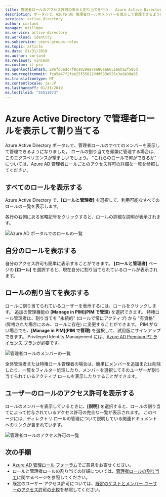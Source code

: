 ```yaml
---
title: 管理者ロールのアクセス許可の表示と割り当てを行う - Azure Active Directory | Microsoft Docs
description: ポータルで、Azure AD 管理者ロールのメンバーを表示して管理できるようになりました。 ロールの割り当てを頻繁に管理するユーザーの場合。
services: active-directory
author: curtand
manager: mtillman
ms.service: active-directory
ms.workload: identity
ms.subservice: users-groups-roles
ms.topic: article
ms.date: 01/31/2019
ms.author: curtand
ms.reviewer: vincesm
ms.custom: it-pro
ms.openlocfilehash: 296fd6edc7f8ca029ea78e86aa605166ba2f585d
ms.sourcegitcommit: fea5a47f2fee25f35612ddd583e955c3e8430a95
ms.translationtype: HT
ms.contentlocale: ja-JP
ms.lasthandoff: 01/31/2019
ms.locfileid: "55511073"
---
```

# <a name="view-and-assign-administrator-roles-in-azure-active-directory"></a>Azure Active Directory で管理者ロールを表示して割り当てる

Azure Active Directory ポータルで、管理者ロールのすべてのメンバーを表示して管理できるようになりました。 ロールの割り当てを頻繁に管理する場合は、このエクスペリエンスが望ましいでしょう。 "これらのロールで何ができるか" については、Azure AD 管理者ロールごとのアクセス許可の詳細な一覧を参照してください。

## <a name="view-all-roles"></a>すべてのロールを表示する

Azure Active Directory で、**[ロールと管理者]** を選択して、利用可能なすべてのロールの一覧を表示します。 

各行の右側にある省略記号をクリックすると、ロールの詳細な説明が表示されます。

![Azure AD ポータルでのロールの一覧](./media/directory-manage-roles-portal/role-list.png)

## <a name="view-my-roles"></a>自分のロールを表示する

自分のアクセス許可も簡単に表示することができます。 **[ロールと管理者]** ページの **[ロール]** を選択すると、現在自分に割り当てられているロールが表示されます。

## <a name="view-assignments-for-a-role"></a>ロールの割り当てを表示する

ロールに割り当てられているユーザーを表示するには、ロールをクリックします。 追加の管理機能の **[Manage in PIM]\(PIM で管理\)** を選択できます。 特権ロール管理者は、割り当てを "永続的" (ロールで常にアクティブ) から "有資格" (昇格された場合にのみ、ロールに存在) に変更することができます。 PIM がない場合でも、**[Manage in PIM]\(PIM で管理\)** を選択して、試用版にサインアップできます。 Privileged Identity Management には、[Azure AD Premium P2 ライセンス プラン](../privileged-identity-management/subscription-requirements.md)が必要です。

![管理者ロールのメンバーの一覧](./media/directory-manage-roles-portal/member-list.png)

全体管理者または特権ロール管理者の場合は、簡単にメンバーを追加または削除したり、一覧をフィルター処理したり、メンバーを選択してそのユーザーが割り当てられているアクティブ ロールを表示したりすることができます。

## <a name="view-a-users-role-permissions"></a>ユーザーのロールのアクセス許可を表示する

ロールのメンバーを表示しているときに、**[説明]** を選択すると、ロールの割り当てによって付与されているアクセス許可の完全な一覧が表示されます。 このページには、ディレクトリ ロールの管理について説明している関連ドキュメントへのリンクが含まれています。

![管理者ロールのアクセス許可の一覧](./media/directory-manage-roles-portal/role-description.png)


## <a name="next-steps"></a>次の手順

* [Azure AD 管理ロール フォーラム](https://feedback.azure.com/forums/169401-azure-active-directory?category_id=166032)でご意見をお寄せください。
* ロールと管理者ロールの割り当ての詳細については、[管理者ロールの割り当て](directory-assign-admin-roles.md)に関するページを参照してください。
* 既定のユーザー アクセス許可については、[既定のゲストとメンバー ユーザーのアクセス許可の比較](../fundamentals/users-default-permissions.md)を参照してください。
